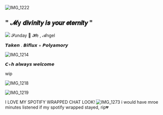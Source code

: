 ![IMG_1222](https://github.com/user-attachments/assets/ffe30f2c-7be1-4699-ab5d-004094018aa4)

## " 𝓜y 𝙙𝙞𝙫𝙞𝙣𝙞𝙩𝙮 𝙞𝙨 𝙮𝙤𝙪𝙧 𝙚𝙩𝙚𝙧𝙣𝙞𝙩𝙮 "
![](https://files.catbox.moe/x7xyqq.webp)
𝓢unday 🪽 𝓗e , 𝓐ngel

𝙏𝙖𝙠𝙚𝙣 . 𝘽𝙞𝙛𝙡𝙪𝙭 + 𝙋𝙤𝙡𝙮𝙖𝙢𝙤𝙧𝙮

![IMG_1214](https://github.com/user-attachments/assets/951ccff0-4c98-408a-ac3c-0a76ed7d9709)

𝘾+𝙝 𝙖𝙡𝙬𝙖𝙮𝙨 𝙬𝙚𝙡𝙘𝙤𝙢𝙚

wip

![IMG_1218](https://github.com/user-attachments/assets/5a9a7fdd-3186-4e2b-981d-048ac2f95ebd)





![IMG_1219](https://github.com/user-attachments/assets/7356f71d-fdb5-4b16-bd0d-e57b1eab0d6a)

I LOVE MY SPOTIFY WRAPPED CHAT LOOK!
![IMG_1273](https://github.com/user-attachments/assets/07709418-8312-4fe9-aef8-33c8a744a28a)
i would have mroe minutes listened if my spotify wrapped stayed, rip💔

